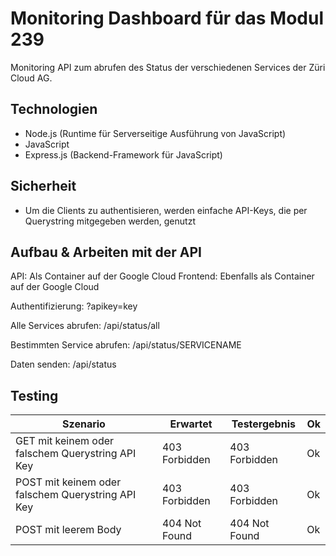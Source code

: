 # Monitoring Dashboard für das Modul 239

Monitoring API zum abrufen des Status der verschiedenen Services der Züri Cloud AG.

## Technologien

- Node.js (Runtime für Serverseitige Ausführung von JavaScript)
- JavaScript
- Express.js (Backend-Framework für JavaScript)

## Sicherheit

- Um die Clients zu authentisieren, werden einfache API-Keys, die per Querystring mitgegeben werden, genutzt

## Aufbau & Arbeiten mit der API

API: Als Container auf der Google Cloud
Frontend: Ebenfalls als Container auf der Google Cloud

Authentifizierung: ?apikey=key

Alle Services abrufen: /api/status/all

Bestimmten Service abrufen: /api/status/SERVICENAME

Daten senden: /api/status

## Testing

| Szenario                                                                        | Erwartet                 | Testergebnis             | Ok |
|---------------------------------------------------------------------------------|--------------------------|--------------------------|----|
| GET mit keinem oder falschem Querystring API Key                                | 403 Forbidden            | 403 Forbidden            | Ok |
| POST mit keinem oder falschem Querystring API Key                               | 403 Forbidden            | 403 Forbidden            | Ok |
| POST mit leerem Body                                                            | 404 Not Found            | 404 Not Found            | Ok |
